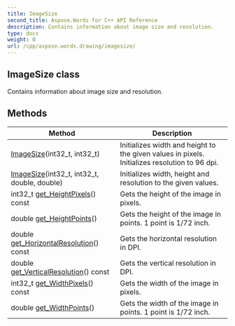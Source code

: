 ```yaml
---
title: ImageSize
second_title: Aspose.Words for C++ API Reference
description: Contains information about image size and resolution. 
type: docs
weight: 0
url: /cpp/aspose.words.drawing/imagesize/
---
```

## ImageSize class


Contains information about image size and resolution. 

## Methods

| Method | Description |
| --- | --- |
|  [ImageSize](./imagesize/)(int32_t, int32_t) | Initializes width and height to the given values in pixels. Initializes resolution to 96 dpi.  |
|  [ImageSize](./imagesize/)(int32_t, int32_t, double, double) | Initializes width, height and resolution to the given values.  |
| int32_t [get_HeightPixels](./get_heightpixels/)() const | Gets the height of the image in pixels.  |
| double [get_HeightPoints](./get_heightpoints/)() | Gets the height of the image in points. 1 point is 1/72 inch.  |
| double [get_HorizontalResolution](./get_horizontalresolution/)() const | Gets the horizontal resolution in DPI.  |
| double [get_VerticalResolution](./get_verticalresolution/)() const | Gets the vertical resolution in DPI.  |
| int32_t [get_WidthPixels](./get_widthpixels/)() const | Gets the width of the image in pixels.  |
| double [get_WidthPoints](./get_widthpoints/)() | Gets the width of the image in points. 1 point is 1/72 inch.  |
